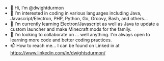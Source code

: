 - 👋 Hi, I’m @dwightdurmon
- 👀 I’m interested in coding in various languages including Java, Javascript/Electron, PHP, Python, Go, Groovy, Bash, and others...
- 🌱 I’m currently learning Electron/Javascript as well as Java to update a custom launcher and make Minecraft mods for the family.
- 💞️ I’m looking to collaborate on ... well anything.  I'm always open to learning more code and better coding practices.
- 📫 How to reach me...  I can be found on Linked in at https://www.linkedin.com/in/dwightsdurmon/
